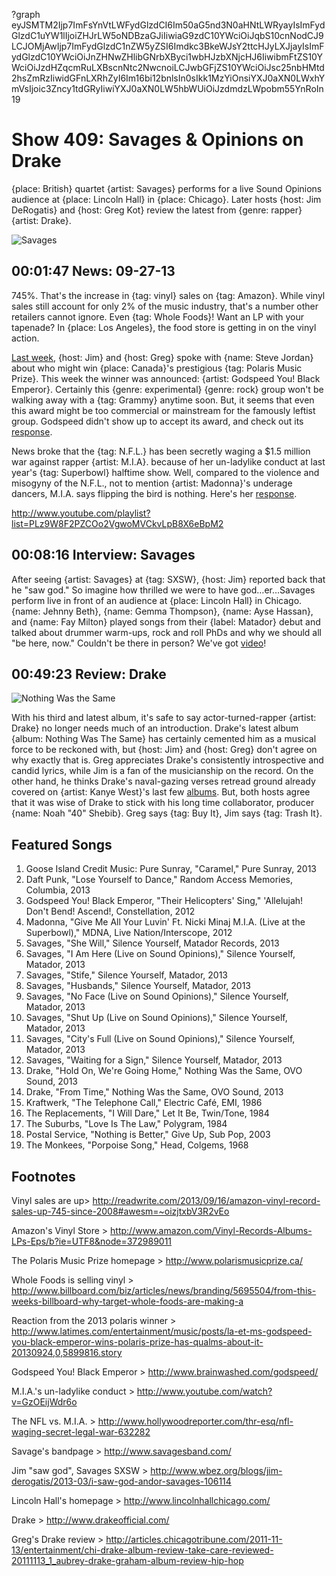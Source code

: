?graph eyJSMTM2Ijp7ImFsYnVtLWFydGlzdCI6Im50aG5nd3N0aHNtLWRyayIsImFydGlzdC1uYW1lIjoiZHJrLW5oNDBzaGJiIiwiaG9zdC10YWciOiJqbS10cnNodCJ9LCJOMjAwIjp7ImFydGlzdC1nZW5yZSI6Imdkc3BkeWJsY2ttcHJyLXJjayIsImFydGlzdC10YWciOiJnZHNwZHlibGNrbXByci1wbHJzbXNjcHJ6IiwibmFtZS10YWciOiJzdHZqcmRuLXBscnNtc2NwcnoiLCJwbGFjZS10YWciOiJsc25nbHMtd2hsZmRzIiwidGFnLXRhZyI6Im16bi12bnlsIn0sIkk1MzYiOnsiYXJ0aXN0LWxhYmVsIjoic3Zncy1tdGRyIiwiYXJ0aXN0LW5hbWUiOiJzdmdzLWpobm55YnRoIn19

# Show 409: Savages & Opinions on Drake

{place: British} quartet {artist: Savages} performs for a live Sound Opinions audience at {place: Lincoln Hall} in {place: Chicago}. Later hosts {host: Jim DeRogatis} and {host: Greg Kot} review the latest from {genre: rapper} {artist: Drake}.

![Savages](http://static.soundopinions.org/images/2013/savages.jpg)

## 00:01:47 News: 09-27-13
745%. That's the increase in {tag: vinyl} sales on {tag: Amazon}. While vinyl sales still account for only 2% of the music industry, that's a number other retailers cannot ignore. Even {tag: Whole Foods}! Want an LP with your tapenade? In {place: Los Angeles}, the food store is getting in on the vinyl action.

[Last week](/show/408/), {host: Jim} and {host: Greg} spoke with {name: Steve Jordan} about who might win {place: Canada}'s prestigious {tag: Polaris Music Prize}. This week the winner was announced: {artist: Godspeed You! Black Emperor}. Certainly this {genre: experimental} {genre: rock} group won't be walking away with a {tag: Grammy} anytime soon. But, it seems that even this award might be too commercial or mainstream for the famously leftist group. Godspeed didn't show up to accept its award, and check out its [response](http://cstrecords.com/statement-from-godspeed-you-black-emperor-on-polaris/).

News broke that the {tag: N.F.L.} has been secretly waging a $1.5 million war against rapper {artist: M.I.A}. because of her un-ladylike conduct at last year's {tag: Superbowl} halftime show. Well, compared to the violence and misogyny of the N.F.L., not to mention {artist: Madonna}'s underage dancers, M.I.A. says flipping the bird is nothing. Here's her [response](http://www.youtube.com/watch?v=wyVh0O8DiCs).

http://www.youtube.com/playlist?list=PLz9W8F2PZCOo2VgwoMVCkvLpB8X6eBpM2

## 00:08:16 Interview: Savages
After seeing {artist: Savages} at {tag: SXSW}, {host: Jim} reported back that he "saw god." So imagine how thrilled we were to have god…er…Savages perform live in front of an audience at {place: Lincoln Hall} in Chicago. {name: Jehnny Beth}, {name: Gemma Thompson}, {name: Ayse Hassan}, and {name: Fay Milton} played songs from their {label: Matador} debut and talked about drummer warm-ups, rock and roll PhDs and why we should all "be here, now." Couldn't be there in person? We've got [video](http://www.youtube.com/playlist?list=PLz9W8F2PZCOo2VgwoMVCkvLpB8X6eBpM2)!

## 00:49:23 Review: Drake
![Nothing Was the Same](http://is5.mzstatic.com/image/thumb/Music/v4/0f/4e/6b/0f4e6bde-2e94-5dd5-ed48-6705be9a930b/source/600x600bb.jpg "271256/705510148")

With his third and latest album, it's safe to say actor-turned-rapper {artist: Drake} no longer needs much of an introduction. Drake's latest album {album: Nothing Was The Same} has certainly cemented him as a musical force to be reckoned with, but {host: Jim} and {host: Greg} don't agree on why exactly that is. Greg appreciates Drake's consistently introspective and candid lyrics, while Jim is a fan of the musicianship on the record. On the other hand, he thinks Drake's naval-gazing verses retread ground already covered on {artist: Kanye West}'s last few [albums](https://soundcloud.com/soundopinions/sound-opinions-reviews-yeezus). But, both hosts agree that it was wise of Drake to stick with his long time collaborator, producer {name: Noah "40" Shebib}. Greg says {tag: Buy It}, Jim says {tag: Trash It}.

## Featured Songs
1. Goose Island Credit Music: Pure Sunray, "Caramel," Pure Sunray, 2013
1. Daft Punk, "Lose Yourself to Dance," Random Access Memories, Columbia, 2013
1. Godspeed You! Black Emperor, "Their Helicopters' Sing," 'Allelujah! Don't Bend! Ascend!, Constellation, 2012
1. Madonna, "Give Me All Your Luvin' Ft. Nicki Minaj M.I.A. (Live at the Superbowl)," MDNA, Live Nation/Interscope, 2012
1. Savages, "She Will," Silence Yourself, Matador Records, 2013
1. Savages, "I Am Here (Live on Sound Opinions)," Silence Yourself, Matador, 2013
1. Savages, "Stife," Silence Yourself, Matador, 2013
1. Savages, "Husbands," Silence Yourself, Matador, 2013
1. Savages, "No Face (Live on Sound Opinions)," Silence Yourself, Matador, 2013
1. Savages, "Shut Up (Live on Sound Opinions)," Silence Yourself, Matador, 2013
1. Savages, "City's Full (Live on Sound Opinions)," Silence Yourself, Matador, 2013
1. Savages, "Waiting for a Sign," Silence Yourself, Matador, 2013
1. Drake, "Hold On, We're Going Home," Nothing Was the Same, OVO Sound, 2013
1. Drake, "From Time," Nothing Was the Same, OVO Sound, 2013
1. Kraftwerk, "The Telephone Call," Electric Café, EMI, 1986
1. The Replacements, "I Will Dare," Let It Be, Twin/Tone, 1984
1. The Suburbs, "Love Is The Law," Polygram, 1984
1. Postal Service, "Nothing is Better," Give Up, Sub Pop, 2003
1. The Monkees, "Porpoise Song," Head, Colgems, 1968

## Footnotes
Vinyl sales are up> http://readwrite.com/2013/09/16/amazon-vinyl-record-sales-up-745-since-2008#awesm=~oizjtxbV3R2vEo

Amazon's Vinyl Store > http://www.amazon.com/Vinyl-Records-Albums-LPs-Eps/b?ie=UTF8&node=372989011

The Polaris Music Prize homepage > http://www.polarismusicprize.ca/

Whole Foods is selling vinyl > http://www.billboard.com/biz/articles/news/branding/5695504/from-this-weeks-billboard-why-target-whole-foods-are-making-a

Reaction from the 2013 polaris winner > 
http://www.latimes.com/entertainment/music/posts/la-et-ms-godspeed-you-black-emperor-wins-polaris-prize-has-qualms-about-it-20130924,0,5899816.story

Godspeed You! Black Emperor > http://www.brainwashed.com/godspeed/

M.I.A.'s un-ladylike conduct > http://www.youtube.com/watch?v=GzOEijWdr6o

The NFL vs. M.I.A. > http://www.hollywoodreporter.com/thr-esq/nfl-waging-secret-legal-war-632282

Savage's bandpage > http://www.savagesband.com/

Jim "saw god", Savages SXSW > http://www.wbez.org/blogs/jim-derogatis/2013-03/i-saw-god-andor-savages-106114

Lincoln Hall's homepage > http://www.lincolnhallchicago.com/

Drake > http://www.drakeofficial.com/

Greg's Drake review > http://articles.chicagotribune.com/2011-11-13/entertainment/chi-drake-album-review-take-care-reviewed-20111113_1_aubrey-drake-graham-album-review-hip-hop